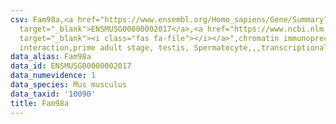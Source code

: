 ```yaml
---
csv: Fam98a,<a href="https://www.ensembl.org/Homo_sapiens/Gene/Summary?db=core;g=ENSMUSG00000002017"
  target="_blank">ENSMUSG00000002017</a>,<a href="https://www.ncbi.nlm.nih.gov/pubmed/25450459"
  target="_blank"><i class="fas fa-file"></i></a>",chromatin immunoprecipitation assay,direct
  interaction,prime adult stage, testis, Spermatocyte,,,transcriptional regulation,
data_alias: Fam98a
data_id: ENSMUSG00000002017
data_numevidence: 1
data_species: Mus musculus
data_taxid: '10090'
title: Fam98a
---
```

